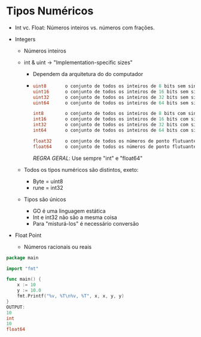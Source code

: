 # Tipos Numéricos

- Int vc. Float: Números inteiros vs. números com frações.

- Integers

  - Números inteiros

  - int & uint -> "Implementation-specific sizes"

    - Dependem da arquitetura do do computador

    - ```GO
      uint8       o conjunto de todos os inteiros de 8 bits sem sinal (0 to 255)
      uint16      o conjunto de todos os inteiros de 16 bits sem sinal (0 to 65535)
      uint32      o conjunto de todos os inteiros de 32 bits sem sinal (0 to 4294967295)
      uint64      o conjunto de todos os inteiros de 64 bits sem sinal (0 to 18446744073709551615)
      
      int8        o conjunto de todos os inteiros de 8 bits com sinal (-128 to 127)
      int16       o conjunto de todos os inteiros de 16 bits com sinal (-32768 to 32767)
      int32       o conjunto de todos os inteiros de 32 bits com sinal (-2147483648 to 2147483647)
      int64       o conjunto de todos os inteiros de 64 bits com sinal (-9223372036854775808 to 9223372036854775807)
      
      float32     o conjunto de todos os números de ponto flutuante IEEE-754 de 32 bits
      float64     o conjunto de todos os números de ponto flutuante IEEE-754 de 64 bits
      ```

      _REGRA GERAL_: Use sempre "int" e "float64"	

      

  - Todos os tipos numéricos são distintos, exeto: 

    - Byte = uint8
    - rune = int32

  - Tipos são únicos
    - GO é uma linguagem estática
    - Int e int32 não são a mesma coisa
    - Para "misturá-los" é necessário conversão

- Float Point
  - Números racionais ou reais

```GO
package main

import "fmt"

func main() {
	x := 10
	y := 10.0
	fmt.Printf("%v, %T\n%v, %T", x, x, y, y)
}
OUTPUT: 
10
int
10
float64
```



